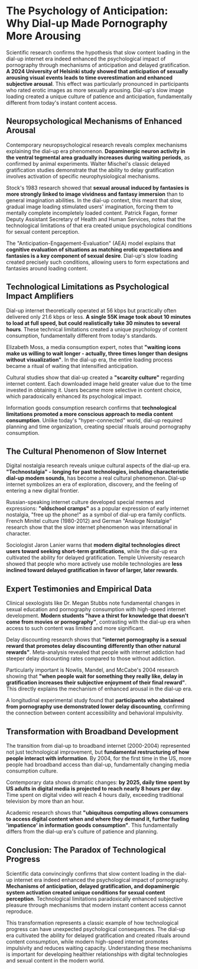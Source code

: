 # The Psychology of Anticipation: Why Dial-up Made Pornography More Arousing

Scientific research confirms the hypothesis that slow content loading in the dial-up internet era indeed enhanced the psychological impact of pornography through mechanisms of anticipation and delayed gratification. **A 2024 University of Helsinki study showed that anticipation of sexually arousing visual events leads to time overestimation and enhanced subjective arousal**. This effect was particularly pronounced in participants who rated erotic images as more sexually arousing. Dial-up's slow image loading created a unique culture of patience and anticipation, fundamentally different from today's instant content access.

## Neuropsychological Mechanisms of Enhanced Arousal

Contemporary neuropsychological research reveals complex mechanisms explaining the dial-up era phenomenon. **Dopaminergic neuron activity in the ventral tegmental area gradually increases during waiting periods**, as confirmed by animal experiments. Walter Mischel's classic delayed gratification studies demonstrate that the ability to delay gratification involves activation of specific neurophysiological mechanisms.

Stock's 1983 research showed that **sexual arousal induced by fantasies is more strongly linked to image vividness and fantasy immersion** than to general imagination abilities. In the dial-up context, this meant that slow, gradual image loading stimulated users' imagination, forcing them to mentally complete incompletely loaded content. Patrick Fagan, former Deputy Assistant Secretary of Health and Human Services, notes that the technological limitations of that era created unique psychological conditions for sexual content perception.

The "Anticipation-Engagement-Evaluation" (AEA) model explains that **cognitive evaluation of situations as matching erotic expectations and fantasies is a key component of sexual desire**. Dial-up's slow loading created precisely such conditions, allowing users to form expectations and fantasies around loading content.

## Technological Limitations as Psychological Impact Amplifiers

Dial-up internet theoretically operated at 56 kbps but practically often delivered only 21.6 kbps or less. **A single 55K image took about 10 minutes to load at full speed, but could realistically take 30 minutes to several hours**. These technical limitations created a unique psychology of content consumption, fundamentally different from today's standards.

Elizabeth Moss, a media consumption expert, notes that **"waiting icons make us willing to wait longer - actually, three times longer than designs without visualization"**. In the dial-up era, the entire loading process became a ritual of waiting that intensified anticipation.

Cultural studies show that dial-up created a **"scarcity culture"** regarding internet content. Each downloaded image held greater value due to the time invested in obtaining it. Users became more selective in content choice, which paradoxically enhanced its psychological impact.

Information goods consumption research confirms that **technological limitations promoted a more conscious approach to media content consumption**. Unlike today's "hyper-connected" world, dial-up required planning and time organization, creating special rituals around pornography consumption.

## The Cultural Phenomenon of Slow Internet

Digital nostalgia research reveals unique cultural aspects of the dial-up era. **"Technostalgia" - longing for past technologies, including characteristic dial-up modem sounds**, has become a real cultural phenomenon. Dial-up internet symbolizes an era of exploration, discovery, and the feeling of entering a new digital frontier.

Russian-speaking internet culture developed special memes and expressions: **"oldschool cramps"** as a popular expression of early internet nostalgia, "free up the phone!" as a symbol of dial-up era family conflicts. French Minitel culture (1980-2012) and German "Analoge Nostalgie" research show that the slow internet phenomenon was international in character.

Sociologist Jaron Lanier warns that **modern digital technologies direct users toward seeking short-term gratifications**, while the dial-up era cultivated the ability for delayed gratification. Temple University research showed that people who more actively use mobile technologies are **less inclined toward delayed gratification in favor of larger, later rewards**.

## Expert Testimonies and Empirical Data

Clinical sexologists like Dr. Megan Stubbs note fundamental changes in sexual education and pornography consumption with high-speed internet development. **Modern students "have a thirst for knowledge that doesn't come from movies or pornography"**, contrasting with the dial-up era when access to such content was limited and more significant.

Delay discounting research shows that **"internet pornography is a sexual reward that promotes delay discounting differently than other natural rewards"**. Meta-analysis revealed that people with internet addiction had steeper delay discounting rates compared to those without addiction.

Particularly important is Nowlis, Mandel, and McCabe's 2004 research showing that **"when people wait for something they really like, delay in gratification increases their subjective enjoyment of their final reward"**. This directly explains the mechanism of enhanced arousal in the dial-up era.

A longitudinal experimental study found that **participants who abstained from pornography use demonstrated lower delay discounting**, confirming the connection between content accessibility and behavioral impulsivity.

## Transformation with Broadband Development

The transition from dial-up to broadband internet (2000-2004) represented not just technological improvement, but **fundamental restructuring of how people interact with information**. By 2004, for the first time in the US, more people had broadband access than dial-up, fundamentally changing media consumption culture.

Contemporary data shows dramatic changes: **by 2025, daily time spent by US adults in digital media is projected to reach nearly 8 hours per day**. Time spent on digital video will reach 4 hours daily, exceeding traditional television by more than an hour.

Academic research shows that **"ubiquitous computing allows consumers to access digital content when and where they demand it, further fueling 'impatience' in information goods consumption"**. This fundamentally differs from the dial-up era's culture of patience and planning.

## Conclusion: The Paradox of Technological Progress

Scientific data convincingly confirms that slow content loading in the dial-up internet era indeed enhanced the psychological impact of pornography. **Mechanisms of anticipation, delayed gratification, and dopaminergic system activation created unique conditions for sexual content perception**. Technological limitations paradoxically enhanced subjective pleasure through mechanisms that modern instant content access cannot reproduce.

This transformation represents a classic example of how technological progress can have unexpected psychological consequences. The dial-up era cultivated the ability for delayed gratification and created rituals around content consumption, while modern high-speed internet promotes impulsivity and reduces waiting capacity. Understanding these mechanisms is important for developing healthier relationships with digital technologies and sexual content in the modern world.